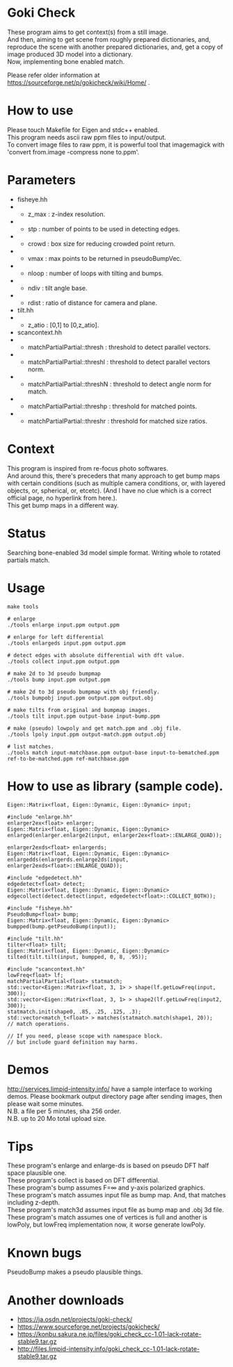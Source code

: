 # Goki Check
These program aims to get context(s) from a still image.  
And then, aiming to get scene from roughly prepared dictionaries, and, reproduce the scene with another prepared dictionaries, and, get a copy of image produced 3D model into a dictionary.  
Now, implementing bone enabled match.

Please refer older information at https://sourceforge.net/p/gokicheck/wiki/Home/ .

# How to use
Please touch Makefile for Eigen and stdc++ enabled.  
This program needs ascii raw ppm files to input/output.  
To convert image files to raw ppm, it is powerful tool that imagemagick with 'convert from.image -compress none to.ppm'. 

# Parameters
* fisheye.hh
* * z_max   : z-index resolution.
* * stp     : number of points to be used in detecting edges.
* * crowd   : box size for reducing crowded point return.
* * vmax    : max points to be returned in pseudoBumpVec.
* * nloop   : number of loops with tilting and bumps.
* * ndiv    : tilt angle base.
* * rdist   : ratio of distance for camera and plane.
* tilt.hh
* * z_atio : [0,1] to [0,z_atio].
* scancontext.hh
* * matchPartialPartial::thresh  : threshold to detect parallel vectors.
* * matchPartialPartial::threshl : threshold to detect parallel vectors norm.
* * matchPartialPartial::threshN : threshold to detect angle norm for match.
* * matchPartialPartial::threshp : threshold for matched points.
* * matchPartialPartial::threshr : threshold for matched size ratios.

# Context
This program is inspired from re-focus photo softwares.  
And around this, there's preceders that many approach to get bump maps with certain conditions
(such as multiple camera conditions, or, with layered objects, or, spherical, or, etcetc).
(And I have no clue which is a correct official page, no hyperlink from here.).   
This get bump maps in a different way.

# Status
Searching bone-enabled 3d model simple format. Writing whole to rotated partials match.

# Usage
    make tools
    
    # enlarge
    ./tools enlarge input.ppm output.ppm
    
    # enlarge for left differential
    ./tools enlargeds input.ppm output.ppm
    
    # detect edges with absolute differential with dft value.
    ./tools collect input.ppm output.ppm
    
    # make 2d to 3d pseudo bumpmap
    ./tools bump input.ppm output.ppm
    
    # make 2d to 3d pseudo bumpmap with obj friendly.
    ./tools bumpobj input.ppm output.ppm output.obj
    
    # make tilts from original and bumpmap images.
    ./tools tilt input.ppm output-base input-bump.ppm
    
    # make (pseudo) lowpoly and get match.ppm and .obj file.
    ./tools lpoly input.ppm output-match.ppm output.obj
    
    # list matches.
    ./tools match input-matchbase.ppm output-base input-to-bematched.ppm ref-to-be-matched.ppm ref-matchbase.ppm

# How to use as library (sample code).
    Eigen::Matrix<float, Eigen::Dynamic, Eigen::Dynamic> input;
    
    #include "enlarge.hh"
    enlarger2ex<float> enlarger;
    Eigen::Matrix<float, Eigen::Dynamic, Eigen::Dynamic> enlarged(enlarger.enlarge2(input, enlarger2ex<float>::ENLARGE_QUAD));
    
    enlarger2exds<float> enlargerds;
    Eigen::Matrix<float, Eigen::Dynamic, Eigen::Dynamic> enlargedds(enlargerds.enlarge2ds(input, enlarger2exds<float>::ENLARGE_QUAD));
    
    #include "edgedetect.hh"
    edgedetect<float> detect;
    Eigen::Matrix<float, Eigen::Dynamic, Eigen::Dynamic> edgecollect(detect.detect(input, edgedetect<float>::COLLECT_BOTH));
    
    #include "fisheye.hh"
    PseudoBump<float> bump;
    Eigen::Matrix<float, Eigen::Dynamic, Eigen::Dynamic> bumpped(bump.getPseudoBump(input));
    
    #include "tilt.hh"
    tilter<float> tilt;
    Eigen::Matrix<float, Eigen::Dynamic, Eigen::Dynamic> tilted(tilt.tilt(input, bumpped, 0, 8, .95));
    
    #include "scancontext.hh"
    lowFreq<float> lf;
    matchPartialPartial<float> statmatch;
    std::vector<Eigen::Matrix<float, 3, 1> > shape(lf.getLowFreq(input, 300));
    std::vector<Eigen::Matrix<float, 3, 1> > shape2(lf.getLowFreq(input2, 300));
    statmatch.init(shape0, .85, .25, .125, .3);
    std::vector<match_t<float> > matches(statmatch.match(shape1, 20));
    // match operations.
    
    // If you need, please scope with namespace block.
    // but include guard definition may harms.

# Demos
http://services.limpid-intensity.info/ have a sample interface to working demos.
Please bookmark output directory page after sending images, then please wait some minutes.  
N.B. a file per 5 minutes, sha 256 order.  
N.B. up to 20 Mo total upload size.

# Tips
These program's enlarge and enlarge-ds is based on pseudo DFT half space plausible one.  
These program's collect is based on DFT differential.  
These program's bump assumes F=∞ and y-axis polarized graphics.   
These program's match assumes input file as bump map. And, that matches including z-depth.  
These program's match3d assumes input file as bump map and .obj 3d file.  
These program's match assumes one of vertices is full and another is lowPoly, but lowFreq implementation now, it worse generate lowPoly.

# Known bugs
PseudoBump makes a pseudo plausible things.

# Another downloads
* https://ja.osdn.net/projects/goki-check/
* https://www.sourceforge.net/projects/gokicheck/
* https://konbu.sakura.ne.jp/files/goki_check_cc-1.01-lack-rotate-stable9.tar.gz
* http://files.limpid-intensity.info/goki_check_cc-1.01-lack-rotate-stable9.tar.gz
